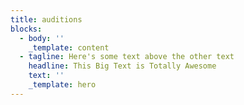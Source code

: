 ```yaml
---
title: auditions
blocks:
  - body: ''
    _template: content
  - tagline: Here's some text above the other text
    headline: This Big Text is Totally Awesome
    text: ''
    _template: hero
---
```


